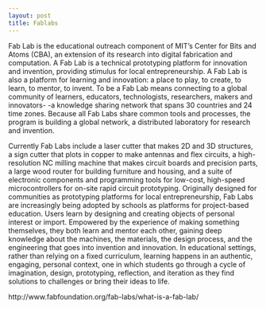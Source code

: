 ```yaml
---
layout: post
title: Fablabs
---
```


<p>Fab Lab is the educational outreach component of MIT’s Center for Bits and Atoms (CBA), an extension of its research into digital fabrication and computation. A Fab Lab is a technical prototyping platform for innovation and invention, providing stimulus for local entrepreneurship. A Fab Lab is also a platform for learning and innovation: a place to play, to create, to learn, to mentor, to invent. To be a Fab Lab means connecting to a global community of learners, educators, technologists, researchers, makers and innovators- -a knowledge sharing network that spans 30 countries and 24 time zones. Because all Fab Labs share common tools and processes, the program is building a global network, a distributed laboratory for research and invention.</p>

<p>Currently Fab Labs include a laser cutter that makes 2D and 3D structures, a sign cutter that plots in copper to make antennas and flex circuits, a high-resolution NC milling machine that makes circuit boards and precision parts, a large wood router for building furniture and housing, and a suite of electronic components and programming tools for low-cost, high-speed microcontrollers for on-site rapid circuit prototyping. Originally designed for communities as prototyping platforms for local entrepreneurship, Fab Labs are increasingly being adopted by schools as platforms for project-based education. Users learn by designing and creating objects of personal interest or import. Empowered by the experience of making something themselves, they both learn and mentor each other, gaining deep knowledge about the machines, the materials, the design process, and the engineering that goes into invention and innovation. In educational settings, rather than relying on a fixed curriculum, learning happens in an authentic, engaging, personal context, one in which students go through a cycle of imagination, design, prototyping, reflection, and iteration as they find solutions to challenges or bring their ideas to life.</p>
<p>http://www.fabfoundation.org/fab-labs/what-is-a-fab-lab/</p>
